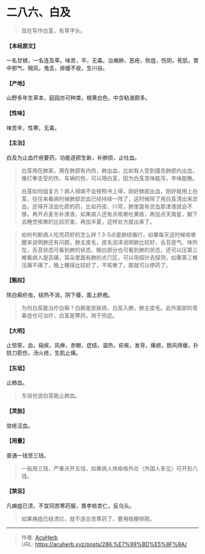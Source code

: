 # 二八六、白及


> 现在写作白芨，有草字头。

#### 【本经原文】
一名甘根，一名连及草。味苦，平，无毒。治痈肿，恶疮，败疽，伤阴，死肌，胃中邪气，贼风，鬼击，痱缓不收，生川谷。
#### 【产地】
山野多年生草本，庭园亦可种类，根黄白色，中含粘液颇多。
#### 【性味】
味苦辛，性寒，无毒。
#### 【主治】
白及为止血疗疮要药，功能逐瘀生新，补肺损，止吐血。

> 白芨用在肺家。用在肺部有内伤，肺出血，比如有人受到撞击肺部内出血，像打拳击受的伤、车祸的伤，可以用白芨，因为白芨苦味能泻，辛味能散。

> 白芨如何组复方？病人得病不会按照书上得，刚好肺部出血，刚好就用上白芨，往往来看病时候肺部淤血已经持续一阵了，这时候除了用白芨清出来淤血，还得开活血化瘀的药，比如丹皮、川穹，肺里面有淤血那津液就会不够，再开点麦冬补津液，如果病人还有点咳嗽吐黄痰，再加点天南星，躺下去睡觉咳嗽的比较厉害，再加半夏，这样处方就出来了。

> 如何判断病人吃完药好的怎么样？3-5点是肺经循行，如果每天这时候咳嗽醒来说明肺还有问题，肺主皮毛，皮毛润泽说明肺比较好，舌苔是气、味所在，舌苔状态可看到肺的状态，眼白部分也可看到肺的状态，还可以压第三椎看病人是否痛，耳朵里面有肺的点穴区，可以用探针去探测，如果第三椎压痛不痛了，晚上睡得比较好了，不咳嗽了，那就可以停药了。

#### 【甄权】
除白癣疥虫，结热不消，阴下痿，面上皯疱。

> 为何白芨能治疗白廯？白廯是皮肤病，白芨入肺，肺主皮毛。此外面部的青春痘也可治疗，白芨是寒药，用于热症。

#### 【大明】
止惊邪，血，痫疾，风痹，赤眼，症结，温热，疟疾，发背，瘰疬，肠风痔瘘，扑损刀箭伤，汤火疮，生肌止痛。
#### 【东垣】
止肺血。

> 东垣也说白芨能止肺血。

#### 【灵胎】
敛疮涩血。
#### 【用量】
普通一钱至三钱。

> 一般用三钱，严重点开五钱，如果病人体格格外壮（外国人多见）可开到八钱。

#### 【禁忌】
凡痈疽已溃，不宜同苦寒药服，畏李核杏仁，反乌头。

> 如果痈疽已经溃烂，就不适合苦寒药了，要用桔梗排脓。

---

> 作者: [AcuHerb](https://acuherb.xyz)  
> URL: https://acuherb.xyz/posts/286.%E7%99%BD%E5%8F%8A/  

